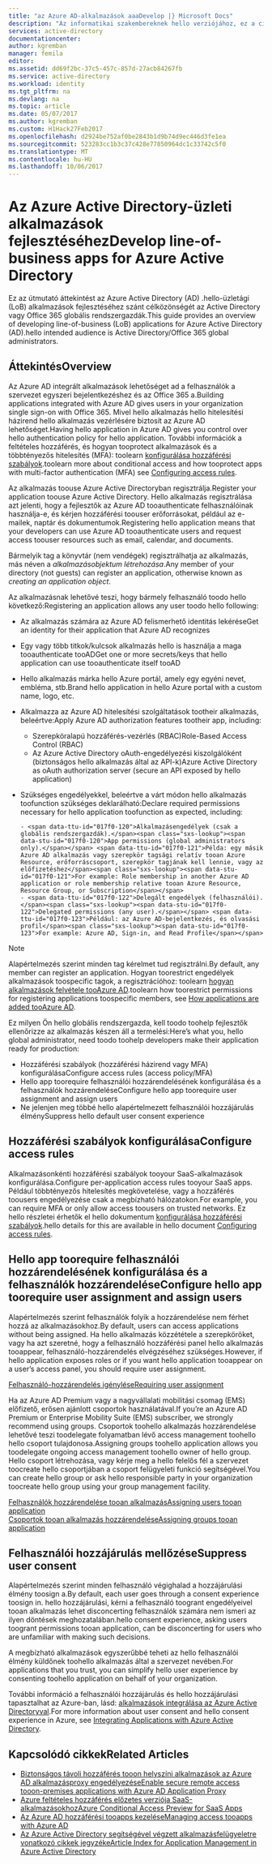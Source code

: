```yaml
---
title: "az Azure AD-alkalmazások aaaDevelop |} Microsoft Docs"
description: "Az informatikai szakembereknek hello verziójához, ez a cikk útmutatást nyújt a Azure-alkalmazások integrálása az Active Directoryval."
services: active-directory
documentationcenter: 
author: kgremban
manager: femila
editor: 
ms.assetid: dd69f2bc-37c5-457c-857d-27acb84267fb
ms.service: active-directory
ms.workload: identity
ms.tgt_pltfrm: na
ms.devlang: na
ms.topic: article
ms.date: 05/07/2017
ms.author: kgremban
ms.custom: H1Hack27Feb2017
ms.openlocfilehash: d2924be752af0be2843b1d9b74d9ec446d3fe1ea
ms.sourcegitcommit: 523283cc1b3c37c428e77850964dc1c33742c5f0
ms.translationtype: MT
ms.contentlocale: hu-HU
ms.lasthandoff: 10/06/2017
---
```

# <a name="develop-line-of-business-apps-for-azure-active-directory"></a><span data-ttu-id="017f0-103">Az Azure Active Directory-üzleti alkalmazások fejlesztéséhez</span><span class="sxs-lookup"><span data-stu-id="017f0-103">Develop line-of-business apps for Azure Active Directory</span></span>
<span data-ttu-id="017f0-104">Ez az útmutató áttekintést az Azure Active Directory (AD) .hello-üzletági (LoB) alkalmazások fejlesztéséhez szánt célközönségét az Active Directory vagy Office 365 globális rendszergazdák.</span><span class="sxs-lookup"><span data-stu-id="017f0-104">This guide provides an overview of developing line-of-business (LoB) applications for Azure Active Directory (AD).hello intended audience is Active Directory/Office 365 global administrators.</span></span>

## <a name="overview"></a><span data-ttu-id="017f0-105">Áttekintés</span><span class="sxs-lookup"><span data-stu-id="017f0-105">Overview</span></span>
<span data-ttu-id="017f0-106">Az Azure AD integrált alkalmazások lehetőséget ad a felhasználók a szervezet egyszeri bejelentkezéshez és az Office 365 a.</span><span class="sxs-lookup"><span data-stu-id="017f0-106">Building applications integrated with Azure AD gives users in your organization single sign-on with Office 365.</span></span> <span data-ttu-id="017f0-107">Mivel hello alkalmazás hello hitelesítési házirend hello alkalmazás vezérlésére biztosít az Azure AD lehetőséget.</span><span class="sxs-lookup"><span data-stu-id="017f0-107">Having hello application in Azure AD gives you control over hello authentication policy for hello application.</span></span> <span data-ttu-id="017f0-108">További információk a feltételes hozzáférés, és hogyan tooprotect alkalmazások és a többtényezős hitelesítés (MFA): toolearn [konfigurálása hozzáférési szabályok](active-directory-conditional-access-azuread-connected-apps.md).</span><span class="sxs-lookup"><span data-stu-id="017f0-108">toolearn more about conditional access and how tooprotect apps with multi-factor authentication (MFA) see [Configuring access rules](active-directory-conditional-access-azuread-connected-apps.md).</span></span>

<span data-ttu-id="017f0-109">Az alkalmazás toouse Azure Active Directoryban regisztrálja.</span><span class="sxs-lookup"><span data-stu-id="017f0-109">Register your application toouse Azure Active Directory.</span></span> <span data-ttu-id="017f0-110">Hello alkalmazás regisztrálása azt jelenti, hogy a fejlesztők az Azure AD tooauthenticate felhasználóinak használja-e, és kérjen hozzáférési toouser erőforrásokat, például az e-mailek, naptár és dokumentumok.</span><span class="sxs-lookup"><span data-stu-id="017f0-110">Registering hello application means that your developers can use Azure AD tooauthenticate users and request access toouser resources such as email, calendar, and documents.</span></span>

<span data-ttu-id="017f0-111">Bármelyik tag a könyvtár (nem vendégek) regisztrálhatja az alkalmazás, más néven a *alkalmazásobjektum létrehozása*.</span><span class="sxs-lookup"><span data-stu-id="017f0-111">Any member of your directory (not guests) can register an application, otherwise known as *creating an application object*.</span></span>

<span data-ttu-id="017f0-112">Az alkalmazásnak lehetővé teszi, hogy bármely felhasználó toodo hello következő:</span><span class="sxs-lookup"><span data-stu-id="017f0-112">Registering an application allows any user toodo hello following:</span></span>

* <span data-ttu-id="017f0-113">Az alkalmazás számára az Azure AD felismerhető identitás lekérése</span><span class="sxs-lookup"><span data-stu-id="017f0-113">Get an identity for their application that Azure AD recognizes</span></span>
* <span data-ttu-id="017f0-114">Egy vagy több titkok/kulcsok alkalmazás hello is használja a maga tooauthenticate tooAD</span><span class="sxs-lookup"><span data-stu-id="017f0-114">Get one or more secrets/keys that hello application can use tooauthenticate itself tooAD</span></span>
* <span data-ttu-id="017f0-115">Hello alkalmazás márka hello Azure portál, amely egy egyéni nevet, embléma, stb.</span><span class="sxs-lookup"><span data-stu-id="017f0-115">Brand hello application in hello Azure portal with a custom name, logo, etc.</span></span>
* <span data-ttu-id="017f0-116">Alkalmazza az Azure AD hitelesítési szolgáltatások tootheir alkalmazás, beleértve:</span><span class="sxs-lookup"><span data-stu-id="017f0-116">Apply Azure AD authorization features tootheir app, including:</span></span>

  * <span data-ttu-id="017f0-117">Szerepköralapú hozzáférés-vezérlés (RBAC)</span><span class="sxs-lookup"><span data-stu-id="017f0-117">Role-Based Access Control (RBAC)</span></span>
  * <span data-ttu-id="017f0-118">Az Azure Active Directory oAuth-engedélyezési kiszolgálóként (biztonságos hello alkalmazás által az API-k)</span><span class="sxs-lookup"><span data-stu-id="017f0-118">Azure Active Directory as oAuth authorization server (secure an API exposed by hello application)</span></span>
* <span data-ttu-id="017f0-119">Szükséges engedélyekkel, beleértve a várt módon hello alkalmazás toofunction szükséges deklarálható:</span><span class="sxs-lookup"><span data-stu-id="017f0-119">Declare required permissions necessary for hello application toofunction as expected, including:</span></span>

      - <span data-ttu-id="017f0-120">Alkalmazásengedélyek (csak a globális rendszergazdák).</span><span class="sxs-lookup"><span data-stu-id="017f0-120">App permissions (global administrators only).</span></span> <span data-ttu-id="017f0-121">Példa: egy másik Azure AD alkalmazás vagy szerepkör tagsági relatív tooan Azure Resource, erőforráscsoport, szerepkör tagjának kell lennie, vagy az előfizetéshez</span><span class="sxs-lookup"><span data-stu-id="017f0-121">For example: Role membership in another Azure AD application or role membership relative tooan Azure Resource, Resource Group, or Subscription</span></span>
      - <span data-ttu-id="017f0-122">Delegált engedélyek (felhasználói).</span><span class="sxs-lookup"><span data-stu-id="017f0-122">Delegated permissions (any user).</span></span> <span data-ttu-id="017f0-123">Például: az Azure AD-bejelentkezés, és olvasási profil</span><span class="sxs-lookup"><span data-stu-id="017f0-123">For example: Azure AD, Sign-in, and Read Profile</span></span>

> [!NOTE]
> <span data-ttu-id="017f0-124">Alapértelmezés szerint minden tag kérelmet tud regisztrálni.</span><span class="sxs-lookup"><span data-stu-id="017f0-124">By default, any member can register an application.</span></span> <span data-ttu-id="017f0-125">Hogyan toorestrict engedélyek alkalmazások toospecific tagok, a regisztrációhoz: toolearn [hogyan alkalmazások felvétele tooAzure AD](develop/active-directory-how-applications-are-added.md#who-has-permission-to-add-applications-to-my-azure-ad-instance).</span><span class="sxs-lookup"><span data-stu-id="017f0-125">toolearn how toorestrict permissions for registering applications toospecific members, see [How applications are added tooAzure AD](develop/active-directory-how-applications-are-added.md#who-has-permission-to-add-applications-to-my-azure-ad-instance).</span></span>
>
>

<span data-ttu-id="017f0-126">Ez milyen Ön hello globális rendszergazda, kell toodo toohelp fejlesztők ellenőrizze az alkalmazás készen áll a termelési:</span><span class="sxs-lookup"><span data-stu-id="017f0-126">Here’s what you, hello global administrator, need toodo toohelp developers make their application ready for production:</span></span>

* <span data-ttu-id="017f0-127">Hozzáférési szabályok (hozzáférési házirend vagy MFA) konfigurálása</span><span class="sxs-lookup"><span data-stu-id="017f0-127">Configure access rules (access policy/MFA)</span></span>
* <span data-ttu-id="017f0-128">Hello app toorequire felhasználói hozzárendelésének konfigurálása és a felhasználók hozzárendelése</span><span class="sxs-lookup"><span data-stu-id="017f0-128">Configure hello app toorequire user assignment and assign users</span></span>
* <span data-ttu-id="017f0-129">Ne jelenjen meg többé hello alapértelmezett felhasználói hozzájárulás élmény</span><span class="sxs-lookup"><span data-stu-id="017f0-129">Suppress hello default user consent experience</span></span>

## <a name="configure-access-rules"></a><span data-ttu-id="017f0-130">Hozzáférési szabályok konfigurálása</span><span class="sxs-lookup"><span data-stu-id="017f0-130">Configure access rules</span></span>
<span data-ttu-id="017f0-131">Alkalmazásonkénti hozzáférési szabályok tooyour SaaS-alkalmazások konfigurálása.</span><span class="sxs-lookup"><span data-stu-id="017f0-131">Configure per-application access rules tooyour SaaS apps.</span></span> <span data-ttu-id="017f0-132">Például többtényezős hitelesítés megkövetelése, vagy a hozzáférés toousers engedélyezése csak a megbízható hálózatokon.</span><span class="sxs-lookup"><span data-stu-id="017f0-132">For example, you can require MFA or only allow access toousers on trusted networks.</span></span> <span data-ttu-id="017f0-133">Ez hello részletei érhetők el hello dokumentum [konfigurálása hozzáférési szabályok](active-directory-conditional-access-azuread-connected-apps.md).</span><span class="sxs-lookup"><span data-stu-id="017f0-133">hello details for this are available in hello document [Configuring access rules](active-directory-conditional-access-azuread-connected-apps.md).</span></span>

## <a name="configure-hello-app-toorequire-user-assignment-and-assign-users"></a><span data-ttu-id="017f0-134">Hello app toorequire felhasználói hozzárendelésének konfigurálása és a felhasználók hozzárendelése</span><span class="sxs-lookup"><span data-stu-id="017f0-134">Configure hello app toorequire user assignment and assign users</span></span>
<span data-ttu-id="017f0-135">Alapértelmezés szerint felhasználók folyik a hozzárendelése nem férhet hozzá az alkalmazásokhoz.</span><span class="sxs-lookup"><span data-stu-id="017f0-135">By default, users can access applications without being assigned.</span></span> <span data-ttu-id="017f0-136">Ha hello alkalmazás közzététele a szerepköröket, vagy ha azt szeretné, hogy a felhasználó hozzáférési panel hello alkalmazás tooappear, felhasználó-hozzárendelés elvégzéséhez szükséges.</span><span class="sxs-lookup"><span data-stu-id="017f0-136">However, if hello application exposes roles or if you want hello application tooappear on a user’s access panel, you should require user assignment.</span></span>

[<span data-ttu-id="017f0-137">Felhasználó-hozzárendelés igénylése</span><span class="sxs-lookup"><span data-stu-id="017f0-137">Requiring user assignment</span></span>](active-directory-applications-guiding-developers-requiring-user-assignment.md)

<span data-ttu-id="017f0-138">Ha az Azure AD Premium vagy a nagyvállalati mobilitási csomag (EMS) előfizető, erősen ajánlott csoportok használatával.</span><span class="sxs-lookup"><span data-stu-id="017f0-138">If you’re an Azure AD Premium or Enterprise Mobility Suite (EMS) subscriber, we strongly recommend using groups.</span></span> <span data-ttu-id="017f0-139">Csoportok toohello alkalmazás hozzárendelése lehetővé teszi toodelegate folyamatban lévő access management toohello hello csoport tulajdonosa.</span><span class="sxs-lookup"><span data-stu-id="017f0-139">Assigning groups toohello application allows you toodelegate ongoing access management toohello owner of hello group.</span></span> <span data-ttu-id="017f0-140">Hello csoport létrehozása, vagy kérje meg a hello felelős fél a szervezet toocreate hello csoportjában a csoport felügyeleti funkció segítségével.</span><span class="sxs-lookup"><span data-stu-id="017f0-140">You can create hello group or ask hello responsible party in your organization toocreate hello group using your group management facility.</span></span>

[<span data-ttu-id="017f0-141">Felhasználók hozzárendelése tooan alkalmazás</span><span class="sxs-lookup"><span data-stu-id="017f0-141">Assigning users tooan application</span></span>](active-directory-applications-guiding-developers-assigning-users.md)  
[<span data-ttu-id="017f0-142">Csoportok tooan alkalmazás hozzárendelése</span><span class="sxs-lookup"><span data-stu-id="017f0-142">Assigning groups tooan application</span></span>](active-directory-applications-guiding-developers-assigning-groups.md)

## <a name="suppress-user-consent"></a><span data-ttu-id="017f0-143">Felhasználói hozzájárulás mellőzése</span><span class="sxs-lookup"><span data-stu-id="017f0-143">Suppress user consent</span></span>
<span data-ttu-id="017f0-144">Alapértelmezés szerint minden felhasználó végighalad a hozzájárulási élmény toosign a.</span><span class="sxs-lookup"><span data-stu-id="017f0-144">By default, each user goes through a consent experience toosign in.</span></span> <span data-ttu-id="017f0-145">hello hozzájárulási, kérni a felhasználó toogrant engedélyeivel tooan alkalmazás lehet disconcerting felhasználók számára nem ismeri az ilyen döntések meghozatalában.</span><span class="sxs-lookup"><span data-stu-id="017f0-145">hello consent experience, asking users toogrant permissions tooan application, can be disconcerting for users who are unfamiliar with making such decisions.</span></span>

<span data-ttu-id="017f0-146">A megbízható alkalmazások egyszerűbbé teheti az hello felhasználói élmény küldőnek toohello alkalmazás által a szervezet nevében.</span><span class="sxs-lookup"><span data-stu-id="017f0-146">For applications that you trust, you can simplify hello user experience by consenting toohello application on behalf of your organization.</span></span>

<span data-ttu-id="017f0-147">További információ a felhasználói hozzájárulás és hello hozzájárulási tapasztalhat az Azure-ban, lásd: [alkalmazások integrálása az Azure Active Directoryval](active-directory-integrating-applications.md).</span><span class="sxs-lookup"><span data-stu-id="017f0-147">For more information about user consent and hello consent experience in Azure, see [Integrating Applications with Azure Active Directory](active-directory-integrating-applications.md).</span></span>

## <a name="related-articles"></a><span data-ttu-id="017f0-148">Kapcsolódó cikkek</span><span class="sxs-lookup"><span data-stu-id="017f0-148">Related Articles</span></span>
* [<span data-ttu-id="017f0-149">Biztonságos távoli hozzáférés tooon helyszíni alkalmazások az Azure AD alkalmazásproxy engedélyezése</span><span class="sxs-lookup"><span data-stu-id="017f0-149">Enable secure remote access tooon-premises applications with Azure AD Application Proxy</span></span>](active-directory-application-proxy-get-started.md)
* [<span data-ttu-id="017f0-150">Azure feltételes hozzáférés előzetes verziója SaaS-alkalmazásokhoz</span><span class="sxs-lookup"><span data-stu-id="017f0-150">Azure Conditional Access Preview for SaaS Apps</span></span>](active-directory-conditional-access-azuread-connected-apps.md)
* [<span data-ttu-id="017f0-151">Az Azure AD hozzáférési tooapps kezelése</span><span class="sxs-lookup"><span data-stu-id="017f0-151">Managing access tooapps with Azure AD</span></span>](active-directory-managing-access-to-apps.md)
* [<span data-ttu-id="017f0-152">Az Azure Active Directory segítségével végzett alkalmazásfelügyeletre vonatkozó cikkek jegyzéke</span><span class="sxs-lookup"><span data-stu-id="017f0-152">Article Index for Application Management in Azure Active Directory</span></span>](active-directory-apps-index.md)
